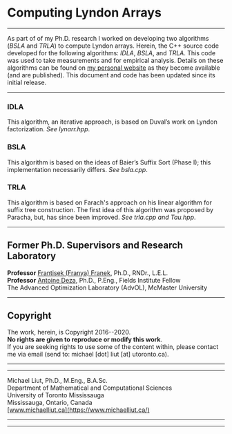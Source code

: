 # Computing Lyndon Arrays
-----
As part of of my Ph.D. research I worked on developing two algorithms (_BSLA_ 
and _TRLA_) to compute Lyndon arrays. Herein, the C++ source code developed for 
the following algorithms: _IDLA_, _BSLA_, and _TRLA_. This code was used to take 
measurements and for empirical analysis. Details on these algorithms can be 
found on 
[my personal website](https://www.michaelliut.ca/publications--talks.html) as 
they become available (and are published). This document and code has been 
updated since its initial release.

-----
### IDLA
This algorithm, an iterative approach, is based on Duval’s work on Lyndon 
factorization. _See lynarr.hpp_.

### BSLA
This algorithm is based on the ideas of Baier’s Suffix Sort (Phase I); this 
implementation necessarily differs. _See bsla.cpp_.

### TRLA
This algorithm is based on Farach's approach on his linear algorithm for suffix 
tree construction. The first idea of this algorithm was proposed by Paracha, 
but, has since been improved. _See trla.cpp and Tau.hpp_.

-----
## Former Ph.D. Supervisors and Research Laboratory

**Professor** [Frantisek (Franya) Franek](https://www.cas.mcmaster.ca/~franek/), 
Ph.D., RNDr., L.E.L.\
**Professor** [Antoine Deza](https://www.cas.mcmaster.ca/~deza/), Ph.D., P.Eng., 
Fields Institute Fellow\
The Advanced Optimization Laboratory (AdvOL), McMaster University

-----
## Copyright

The work, herein, is Copyright 2016--2020.\
**No rights are given to reproduce or modify this work**.\
If you are seeking rights to use some of the content within, please contact me 
via email (send to: michael [dot] liut [at] utoronto.ca).

-----
-----

Michael Liut, Ph.D., M.Eng., B.A.Sc.\
Department of Mathematical and Computational Sciences\
University of Toronto Mississauga\
Mississauga, Ontario, Canada\
[www.michaelliut.ca](https://www.michaelliut.ca/)

-----
-----
